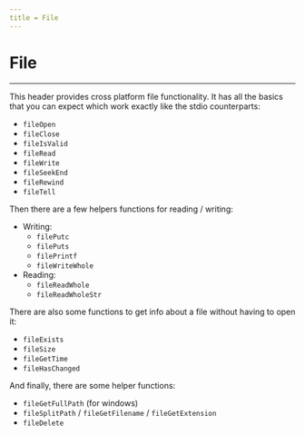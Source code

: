 ```yaml
---
title = File
---
```

# File
----------

This header provides cross platform file functionality. 
It has all the basics that you can expect which work exactly like the stdio counterparts:

* `fileOpen`
* `fileClose`
* `fileIsValid`
* `fileRead`
* `fileWrite`
* `fileSeekEnd`
* `fileRewind`
* `fileTell`

Then there are a few helpers functions for reading / writing:

* Writing:
  * `filePutc`
  * `filePuts`
  * `filePrintf`
  * `fileWriteWhole`
* Reading:
  * `fileReadWhole`
  * `fileReadWholeStr`

There are also some functions to get info about a file without having to open it:

* `fileExists`
* `fileSize`
* `fileGetTime`
* `fileHasChanged`

And finally, there are some helper functions:

* `fileGetFullPath` (for windows)
* `fileSplitPath` / `fileGetFilename` / `fileGetExtension`
* `fileDelete`
